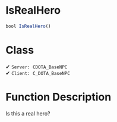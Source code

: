 # IsRealHero
```js	
bool IsRealHero()
```
# Class
✔ `Server: CDOTA_BaseNPC`  
✔ `Client: C_DOTA_BaseNPC`  

# Function Description
Is this a real hero?
